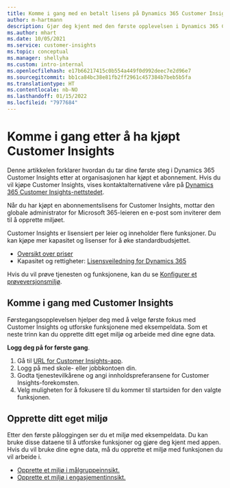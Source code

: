 ```yaml
---
title: Komme i gang med en betalt lisens på Dynamics 365 Customer Insights
author: m-hartmann
description: Gjør deg kjent med den første opplevelsen i Dynamics 365 Customer Insights, og utforsk mulighetene i den.
ms.author: mhart
ms.date: 10/05/2021
ms.service: customer-insights
ms.topic: conceptual
ms.manager: shellyha
ms.custom: intro-internal
ms.openlocfilehash: e17b66217415c0b554a449f0d992deec7e2d96e7
ms.sourcegitcommit: bb1ca84bc38e81fb2ff2961c457384b7beb5b5fa
ms.translationtype: HT
ms.contentlocale: nb-NO
ms.lasthandoff: 01/15/2022
ms.locfileid: "7977684"
---
```

# <a name="get-started-after-purchasing-customer-insights"></a>Komme i gang etter å ha kjøpt Customer Insights

Denne artikkelen forklarer hvordan du tar dine første steg i Dynamics 365 Customer Insights etter at organisasjonen har kjøpt et abonnement. Hvis du vil kjøpe Customer Insights, vises kontaktalternativene våre på [Dynamics 365 Customer Insights-nettstedet](https://dynamics.microsoft.com/ai/customer-insights/). 

Når du har kjøpt en abonnementslisens for Customer Insights, mottar den globale administrator for Microsoft 365-leieren en e-post som inviterer dem til å opprette miljøet. 

Customer Insights er lisensiert per leier og inneholder flere funksjoner. Du kan kjøpe mer kapasitet og lisenser for å øke standardbudsjettet. 
- [Oversikt over priser](https://dynamics.microsoft.com/ai/customer-insights/pricing/)
- Kapasitet og rettigheter: [Lisensveiledning for Dynamics 365](https://go.microsoft.com/fwlink/?LinkId=866544)

Hvis du vil prøve tjenesten og funksjonene, kan du se [Konfigurer et prøveversjonsmiljø](trial-signup.md).

## <a name="start-with-customer-insights"></a>Komme i gang med Customer Insights

Førstegangsopplevelsen hjelper deg med å velge første fokus med Customer Insights og utforske funksjonene med eksempeldata. Som et neste trinn kan du opprette ditt eget miljø og arbeide med dine egne data.

**Logg deg på for første gang**.

1. Gå til [URL for Customer Insights-app](https://home.ci.ai.dynamics.com).
1. Logg på med skole- eller jobbkontoen din. 
1. Godta tjenestevilkårene og angi innholdspreferansene for Customer Insights-forekomsten.
1. Velg muligheten for å fokusere til du kommer til startsiden for den valgte funksjonen.

## <a name="create-your-own-environment"></a>Opprette ditt eget miljø 

Etter den første påloggingen ser du et miljø med eksempeldata. Du kan bruke disse dataene til å utforske funksjoner og gjøre deg kjent med appen. Hvis du vil bruke dine egne data, må du opprette et miljø med funksjonen du vil arbeide i.

- [Opprette et miljø i målgruppeinnsikt.](audience-insights/get-started-paid.md)
- [Opprette et miljø i engasjementinnsikt.](engagement-insights/create-new-environment.md) 



